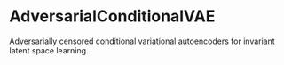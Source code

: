 # AdversarialConditionalVAE
Adversarially censored conditional variational autoencoders for invariant latent space learning.

